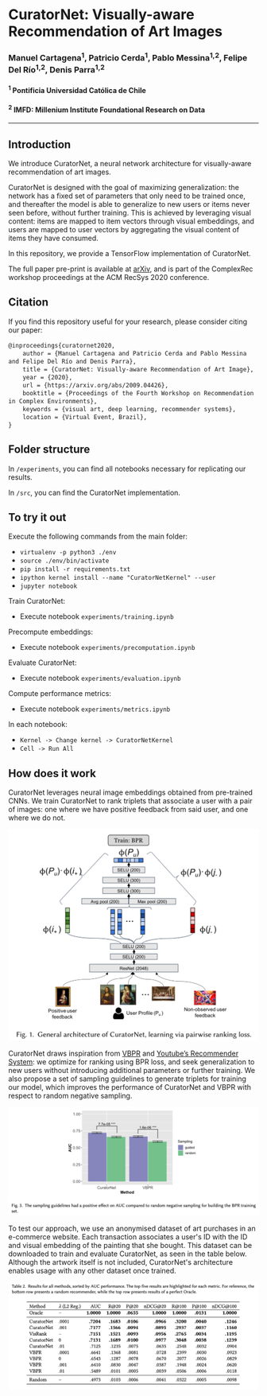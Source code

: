 # CuratorNet: Visually-aware Recommendation of Art Images

### Manuel Cartagena<sup>1</sup>, Patricio Cerda<sup>1</sup>, Pablo Messina<sup>1,2</sup>, Felipe Del Río<sup>1,2</sup>, Denis Parra<sup>1,2</sup>

#### <sup>1</sup> Pontificia Universidad Católica de Chile
#### <sup>2</sup> IMFD: Millenium Institute Foundational Research on Data

___
## Introduction

We introduce CuratorNet, a neural network architecture for visually-aware recommendation of art images.

CuratorNet is designed with the goal of maximizing generalization: the network has a fixed set of parameters that only need to be trained once, and thereafter the model is able to generalize to new users or items never seen before, without further training. This is achieved by leveraging visual content: items are mapped to item vectors through visual embeddings, and users are mapped to user vectors by aggregating the visual content of items they have consumed.

In this repository, we provide a TensorFlow implementation of CuratorNet.

The full paper pre-print is available at [arXiv](https://arxiv.org/abs/2009.04426), and is part of the ComplexRec workshop proceedings at the ACM RecSys 2020 conference.

## Citation

If you find this repository useful for your research, please consider citing our paper: 
```
@inproceedings{curatornet2020,
    author = {Manuel Cartagena and Patricio Cerda and Pablo Messina and Felipe Del Río and Denis Parra},
    title = {CuratorNet: Visually-aware Recommendation of Art Image},
    year = {2020},
    url = {https://arxiv.org/abs/2009.04426},
    booktitle = {Proceedings of the Fourth Workshop on Recommendation in Complex Environments},
    keywords = {visual art, deep learning, recommender systems},
    location = {Virtual Event, Brazil},
}
```


## Folder structure

In `/experiments`, you can find all notebooks necessary for replicating our results.

In `/src`, you can find the CuratorNet implementation.

## To try it out
Execute the following commands from the main folder:
- `virtualenv -p python3 ./env`
- `source ./env/bin/activate`
- `pip install -r requirements.txt`
- `ipython kernel install --name "CuratorNetKernel" --user`
- `jupyter notebook`

Train CuratorNet:
- Execute notebook `experiments/training.ipynb`

Precompute embeddings:
- Execute notebook `experiments/precomputation.ipynb`

Evaluate CuratorNet:
- Execute notebook `experiments/evaluation.ipynb`

Compute performance metrics:
- Execute notebook `experiments/metrics.ipynb`

In each notebook:
- `Kernel -> Change kernel -> CuratorNetKernel`
- `Cell -> Run All`

## How does it work

CuratorNet leverages neural image embeddings obtained from pre-trained CNNs. We train CuratorNet to rank triplets that associate a user with a pair of images: one where we have positive feedback from said user, and one where we do not.  

![](CuratorNet.png)

CuratorNet draws inspiration from [VBPR](https://arxiv.org/abs/1510.01784) and [Youtube’s Recommender System](https://static.googleusercontent.com/media/research.google.com/es//pubs/archive/45530.pdf): we optimize for ranking using BPR loss, and seek generalization to new users without introducing additional parameters or further training. We also propose a set of sampling guidelines to generate triplets for training our model, which improves the performance of CuratorNet and VBPR with respect to random negative sampling.

![](SamplingResults.png)

To test our approach, we use an anonymised dataset of art purchases in an e-commerce website. Each transaction associates a user's ID with the ID and visual embedding of the painting that she bought. This dataset can be downloaded to train and evaluate CuratorNet, as seen in the table below. Although the artwork itself is not included, CuratorNet's architecture enables usage with any other dataset once trained.

![](Results.png)
